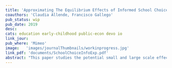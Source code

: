 ```yaml
---
title: 'Approximating The Equilibrium Effects of Informed School Choice'
coauthors: 'Claudia Allende, Francisco Gallego'
pub_status: wip
pub_date: 2019
desc:
cats: education early-childhood public-econ devo io
link_jour:
pub_where: 'Mimeo'
image:   'images/journalThumbnails/workinprogress.jpg'
link_pdf: 'documents/SchoolChoiceInfoExp.pdf'
abstract: "This paper studies the potential small and large scale effects of a policy designed to produce a more informed consumer demand in the context of the market for primary education. We develop and test a personalized information provision intervention that targets families of public Pre-K students entering the elementary school system in Chile. Using a randomized control trial, we find that the intervention shifts parents' choices toward schools with higher average test scores, higher test score value added, higher prices, and schools that tend to be further distances from their home. Tracking students using administrative data, we find that student academic achievement was higher among treated families five years later. To quantitatively gauge how average treatment effects might vary in the context of a scaled up version of this policy, we embed the randomized control trial within a structural model of school choice and competition where price and quality are chosen endogenously and schools have capacity constraints. We use the estimated model of demand and supply to simulate policy effects under different assumptions about equilibrium constraints. In counterfactual simulations, we find that capacity constraints play an important role mitigating the policy effect on impact but that in several scenarios, the supply-side responses leads to increased quality which contributes to a overall positive average treatment effect. Finally, we show how model estimates can be used to inform the design of a large scale experiment such that reduced form estimates can capture equilibrium effects and spillovers."
---
```

